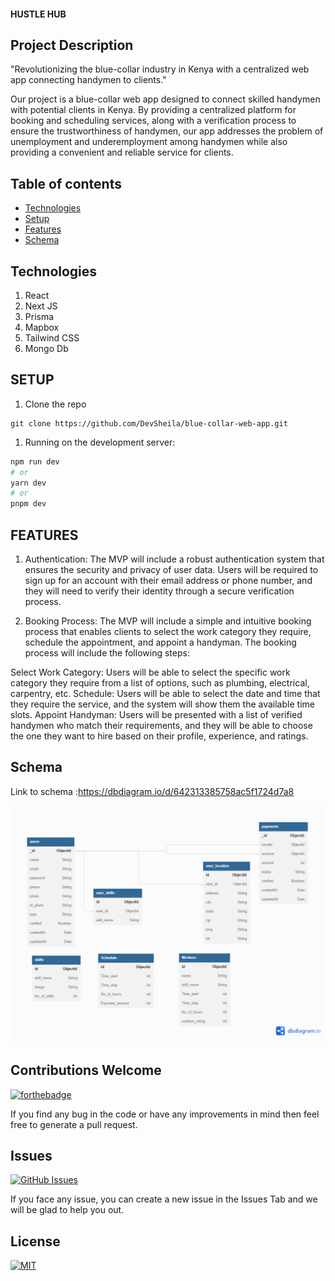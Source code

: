 #### HUSTLE HUB

## Project Description

"Revolutionizing the blue-collar industry in Kenya with a centralized web app connecting handymen to clients."

Our project is a blue-collar web app designed to connect skilled handymen with potential clients in Kenya. By providing a centralized platform for booking and scheduling services, along with a verification process to ensure the trustworthiness of handymen, our app addresses the problem of unemployment and underemployment among handymen while also providing a convenient and reliable service for clients. 

## Table of contents
* [Technologies](#technologies)
* [Setup](#setup)
* [Features](#features)
* [Schema](#schema)

## Technologies

1. React
1. Next JS
1. Prisma
1. Mapbox
1. Tailwind CSS
1. Mongo Db

## SETUP
1. Clone the repo 
```shell
git clone https://github.com/DevSheila/blue-collar-web-app.git
```
1. Running on the development server:

```bash
npm run dev
# or
yarn dev
# or
pnpm dev
```

## FEATURES
1. Authentication: The MVP will include a robust authentication system that ensures the security and privacy of user data. Users will be required to sign up for an account with their email address or phone number, and they will need to verify their identity through a secure verification process.
 
2. Booking Process: The MVP will include a simple and intuitive booking process that enables clients to select the work category they require, schedule the appointment, and appoint a handyman. The booking process will include the following steps:
 
Select Work Category: Users will be able to select the specific work category they require from a list of options, such as plumbing, electrical, carpentry, etc.
Schedule: Users will be able to select the date and time that they require the service, and the system will show them the available time slots.
Appoint Handyman: Users will be presented with a list of verified handymen who match their requirements, and they will be able to choose the one they want to hire based on their profile, experience, and ratings.

## Schema

Link to schema :https://dbdiagram.io/d/642313385758ac5f1724d7a8

![Alt text](https://github.com/DevSheila/blue-collar-web-app/blob/main/public/screenshots/Schema1.png "Schema Diagram")


## Contributions Welcome
[![forthebadge](https://forthebadge.com/images/badges/built-with-love.svg)](#)

If you find any bug in the code or have any improvements in mind then feel free to generate a pull request.

## Issues
[![GitHub Issues](https://img.shields.io/github/issues/DevSheila/blue-collar-web-app.svg?style=flat&label=Issues&maxAge=2592000)](https://www.github.com/DevSheila/blue-collar-web-app)

If you face any issue, you can create a new issue in the Issues Tab and we  will be glad to help you out.
## License
[![MIT](https://img.shields.io/cocoapods/l/AFNetworking.svg?style=style&label=License&maxAge=2592000)](../master/LICENSE)

